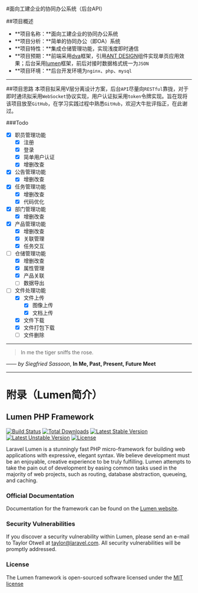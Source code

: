#面向工建企业的协同办公系统（后台API）

##项目概述
* **项目名称：**面向工建企业的协同办公系统
* **项目分析：**简单的协同办公（即OA）系统
* **项目特性：**集成仓储管理功能，实现浅度即时通信
* **项目预期：**前端采用[dva](https://github.com/dvajs/dva)框架，引用[ANT DESIGN](https://ant.design/index-cn)组件实现单页应用效果；后台采用[lumen](https://lumen.laravel.com/)框架，前后对接时数据格式统一为`JSON`
* **项目环境：**后台开发环境为`nginx`、`php`、`mysql`

***

##项目思路
本项目拟采用V层分离设计方案，后台`API`尽量向`RESTful`靠拢，对于即时通讯拟采用`WebSocket`协议实现，用户认证拟采用`token`令牌实现。旨在现将该项目放至`GitHub`，在学习实践过程中熟悉`GitHub`，欢迎大牛批评指正，在此谢过。

###Todo
- [x] 职员管理功能
  - [x] 注册
  - [x] 登录
  - [x] 简单用户认证
  - [x] 增删改查
- [x] 公告管理功能
  - [x] 增删改查
- [x] 任务管理功能
  - [x] 增删改查
  - [x] 代码优化
- [x] 部门管理功能
  - [x] 增删改查
- [x] 产品管理功能
  - [x] 增删改查
  - [x] 关联管理
  - [x] 任务交互
- [ ] 仓储管理功能
  - [x] 增删改查
  - [x] 属性管理
  - [x] 产品关联
  - [ ] 数据导出
- [ ] 文件处理功能
  - [x] 文件上传
    - [x] 图像上传
    - [x] 文档上传
  - [x] 文件下载
  - [x] 文件打包下载
  - [ ] 文件删除

***
> In me the tiger sniffs the rose.

—— *by Siegfried Sassoon*, **In Me, Past, Present, Future Meet**



***
# 附录（Lumen简介）
## Lumen PHP Framework

[![Build Status](https://travis-ci.org/laravel/lumen-framework.svg)](https://travis-ci.org/laravel/lumen-framework)
[![Total Downloads](https://poser.pugx.org/laravel/lumen-framework/d/total.svg)](https://packagist.org/packages/laravel/lumen-framework)
[![Latest Stable Version](https://poser.pugx.org/laravel/lumen-framework/v/stable.svg)](https://packagist.org/packages/laravel/lumen-framework)
[![Latest Unstable Version](https://poser.pugx.org/laravel/lumen-framework/v/unstable.svg)](https://packagist.org/packages/laravel/lumen-framework)
[![License](https://poser.pugx.org/laravel/lumen-framework/license.svg)](https://packagist.org/packages/laravel/lumen-framework)

Laravel Lumen is a stunningly fast PHP micro-framework for building web applications with expressive, elegant syntax. We believe development must be an enjoyable, creative experience to be truly fulfilling. Lumen attempts to take the pain out of development by easing common tasks used in the majority of web projects, such as routing, database abstraction, queueing, and caching.

### Official Documentation
Documentation for the framework can be found on the [Lumen website](http://lumen.laravel.com/docs).

### Security Vulnerabilities

If you discover a security vulnerability within Lumen, please send an e-mail to Taylor Otwell at taylor@laravel.com. All security vulnerabilities will be promptly addressed.

### License

The Lumen framework is open-sourced software licensed under the [MIT license](http://opensource.org/licenses/MIT)

